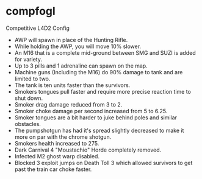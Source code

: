 compfogl
========
Competitive L4D2 Config


- AWP will spawn in place of the Hunting Rifle.
- While holding the AWP, you will move 10% slower.
- An M16 that is a complete mid-ground between SMG and SUZI is added for variety.
- Up to 3 pills and 1 adrenaline can spawn on the map.
- Machine guns (Including the M16) do 90% damage to tank and are limited to two.
- The tank is ten units faster than the survivors.
- Smokers tongues pull faster and require more precise reaction time to shut down. 
- Smoker drag damage reduced from 3 to 2.
- Smoker choke damage per second increased from 5 to 6.25.
- Smoker tongues are a bit harder to juke behind poles and similar obstacles.
- The pumpshotgun has had it's spread slightly decreased to make it more on par with the chrome shotgun.
- Smokers health increased to 275.
- Dark Carnival 4 "Moustachio" Horde completely removed.
- Infected M2 ghost warp disabled.
- Blocked 3 exploit jumps on Death Toll 3 which allowed survivors to get past the train car choke faster.